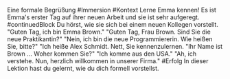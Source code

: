 Eine formale Begrüßung #Immersion
#Kontext Lerne Emma kennen! Es ist Emma's erster Tag auf ihrer neuen Arbeit und sie ist sehr aufgeregt.
#continuedBlock Du hörst, wie sie sich bei einem neuen Kollegen vorstellt.
"Guten Tag, ich bin Emma Brown."
"Guten Tag, Frau Brown. Sind Sie die neue Praktikantin?"
"Nein, ich bin die neue Programmiererin. Wie heißen Sie, bitte?"
"Ich heiße Alex Schmidt. Nett, Sie kennenzulernen.
"Ihr Name ist Brown ... Woher kommen Sie?"
"Ich komme aus den USA."
"Ah, ich verstehe. Nun, herzlich willkommen in unserer Firma."
#Erfolg In dieser Lektion hast du gelernt, wie du dich formell vorstellst.